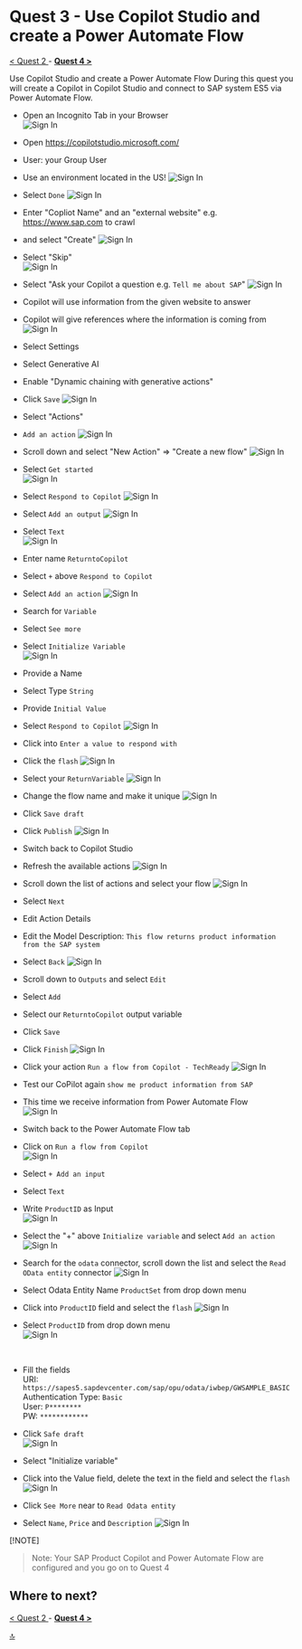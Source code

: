 # Quest 3 - Use Copilot Studio and create a Power Automate Flow

[ < Quest 2 ](quest2.md) - **[ Quest 4 > ](quest4.md)**

Use Copilot Studio and create a Power Automate Flow
During this quest you will create a Copilot in Copilot Studio and connect to SAP system ES5 via Power Automate Flow. 


* Open an Incognito Tab in your Browser            
 ![Sign In](../media/quest3/1-Incognito.png) <br>


* Open https://copilotstudio.microsoft.com/
* User: your Group User

* Use an environment located in the US!
 ![Sign In](../media/quest3/2-GetStarted.png) <br>


* Select `Done`
 ![Sign In](../media/quest3/3-PowerVirtualAgent-is-now-MicrosoftCopilotStudio.png) <br>


* Enter "Copliot Name" and an "external website" e.g. https://www.sap.com to crawl
* and select "Create"
 ![Sign In](../media/quest3/4-CreateCopilot.png) <br>


* Select "Skip"                              
 ![Sign In](../media/quest3/5-NewFeatures.png) <br>

* Select "Ask your Copilot a question e.g. `Tell me about SAP`"
 ![Sign In](../media/quest3/6-MySAPCopilot.1.png) <br>

* Copilot will use information from the given website to answer
* Copilot will give references where the information is coming from              
 ![Sign In](../media/quest3/7-MySAPCopilot.2.png) <br>

* Select Settings
* Select Generative AI
* Enable "Dynamic chaining with generative actions"
* Click `Save`
 ![Sign In](../media/quest3/9-MySAPCopilot-Settings.png) <br>

* Select "Actions"
* `Add an action`
 ![Sign In](../media/quest3/10-MySAPCopilot-Actions.png) <br>


* Scroll down and select "New Action" => "Create a new flow"
 ![Sign In](../media/quest3/11-MySAPCopilot-AddAnAction.png) <br>


* Select `Get started`                   
 ![Sign In](../media/quest3/12-PowerAutomateGetStarted.png) <br>


* Select `Respond to Copilot`
 ![Sign In](../media/quest3/12-PowerAutomate-Run-a-flow-from-Copilot.png) <br>


* Select `Add an output`
 ![Sign In](../media/quest3/13-PowerAutomate-AddAnOutput.png) <br>


* Select `Text`                      
 ![Sign In](../media/quest3/14-PowerAutomate-AddAnOutput-Text.png) <br>


* Enter name `ReturntoCopilot`
* Select `+` above `Respond to Copilot`
* Select `Add an action`
 ![Sign In](../media/quest3/15-PowerAutomate-AddAnAction.png) <br>


* Search for `Variable`
* Select `See more`
* Select `Initialize Variable`                                       
 ![Sign In](../media/quest3/16-PowerAutomate-AddAnAction2.png) <br>


* Provide a Name
* Select Type `String`
* Provide `Initial Value`
* Select `Respond to Copilot`
 ![Sign In](../media/quest3/17-PowerAutomate-Provide-a-Name.png) <br>


* Click into `Enter a value to respond with`
* Click the `flash`
 ![Sign In](../media/quest3/18-PowerAutomate-ValueToRespond.png) <br>


* Select your `ReturnVariable`
 ![Sign In](../media/quest3/19-PowerAutomate-ReturnVariable.png) <br>


* Change the flow name and make it unique
 ![Sign In](../media/quest3/20-PowerAutomate-AddAnOutput.png) <br>


* Click `Save draft`
* Click `Publish`
 ![Sign In](../media/quest3/21-PowerAutomate-Publish.png) <br>


* Switch back to Copilot Studio
* Refresh the available actions
 ![Sign In](../media/quest3/22-BackToCopilot.png) <br>


* Scroll down the list of actions and select your flow
 ![Sign In](../media/quest3/23-Copilot-SelectYourFlow.png) <br>

* Select `Next`


* Edit Action Details
* Edit the Model Description: `This flow returns product information from the SAP system`
* Select `Back`
 ![Sign In](../media/quest3/25-Copilot-ConnectionDetails-2.png) <br>


* Scroll down to `Outputs` and select `Edit`
* Select `Add`
* Select our `ReturntoCopilot` output variable
* Click `Save`
* Click `Finish`
 ![Sign In](../media/quest3/26a-Copilot-Output.png) <br>


 * Click your action `Run a flow from Copilot - TechReady`
 ![Sign In](../media/quest3/26b-Copilot-Action.png) <br>


 * Test our CoPilot again `show me product information from SAP`
 * This time we receive information from Power Automate Flow                 
 ![Sign In](../media/quest3/27-Copilot-TestYourCopilot.png) <br>


 * Switch back to the Power Automate Flow tab
 * Click on `Run a flow from Copilot`                            
  ![Sign In](../media/quest3/27a-AutomateFlow-Input1.png) <br>


 * Select `+ Add an input`
 * Select `Text`
 * Write `ProductID` as Input                                
 ![Sign In](../media/quest3/27c-AutomateFlow-Input3.png) <br>


 * Select the "+" above `Initialize variable` and select `Add an action`
 ![Sign In](../media/quest3/28-AutomateFlow-AddAnAction2.png) <br>



 * Search for the `odata` connector, scroll down the list and select the `Read OData entity` connector
  ![Sign In](../media/quest3/29-AutomateFlow-odata-Connector.png) <br>


 * Select Odata Entity Name `ProductSet` from drop down menu
 * Click into `ProductID` field and select the `flash` 
  ![Sign In](../media/quest3/30-AutomateFlow-odata-Parameter.png) <br>



 * Select `ProductID` from drop down menu                        
  ![Sign In](../media/quest3/30b-AutomateFlow-odata-ProductID.png) <br>

 <br>

 * Fill the fields <br>
        URI: `https://sapes5.sapdevcenter.com/sap/opu/odata/iwbep/GWSAMPLE_BASIC` <br>
        Authentication Type: `Basic` <br>
        User: `P********` <br>
        PW: `************` <br>
 * Click `Safe draft`                            
  ![Sign In](../media/quest3/30c-SAP-odata-connection.png) <br>



 * Select "Initialize variable"
 *  Click into the Value field, delete the text in the field and select the `flash`
   ![Sign In](../media/quest3/31-AutomateFlow-ReturnInfo.png) <br>


 * Click `See More` near to `Read Odata entity`
 * Select `Name`, `Price` and `Description`
 ![Sign In](../media/quest3/32-AutomateFlow-ReturnInfo2.png) <br>



 [!NOTE]
> Note: Your SAP Product Copilot and Power Automate Flow are configured and you go on to Quest 4 





## Where to next?
[ < Quest 2 ](quest2.md) - **[ Quest 4 > ](quest4.md)**

[🔝](#)
